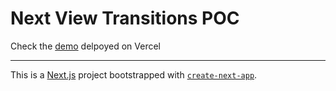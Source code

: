 # Next View Transitions POC

Check the [demo](https://next-view-transitions-seven.vercel.app/) delpoyed on Vercel

---

This is a [Next.js](https://nextjs.org) project bootstrapped with [`create-next-app`](https://nextjs.org/docs/app/api-reference/cli/create-next-app).